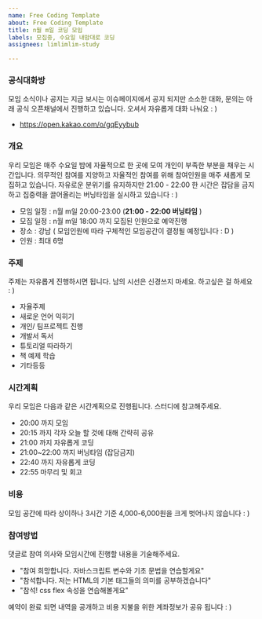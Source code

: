 ```yaml
---
name: Free Coding Template
about: Free Coding Template
title: n월 m일 코딩 모임
labels: 모집중, 수요일 내맘대로 코딩
assignees: limlimlim-study

---
```


### 공식대화방
모임 소식이나 공지는 지금 보시는 이슈페이지에서 공지 되지만 
소소한 대화, 문의는 아래 공식 오픈채널에서 진행하고 있습니다.
오셔서 자유롭게 대화 나눠요 : )
- https://open.kakao.com/o/gqEyybub

### 개요
우리 모임은 매주 수요일 밤에 자율적으로 한 곳에 모여 개인이 부족한 부분을 채우는 시간입니다.
의무적인 참여를 지양하고 자율적인 참여를 위해 참여인원을 매주 새롭게 모집하고 있습니다.
자유로운 분위기를 유지하지만 21:00 - 22:00 한 시간은 잡담을 금지하고 집중력을 끌어올리는 버닝타임을 실시하고 있습니다 : )
- 모임 일정 : n월 m일 20:00-23:00 (**21:00 - 22:00 버닝타임** )
- 모집 일정 : n월 m일 18:00 까지 모집된 인원으로 예약진행
- 장소 : 강남 ( 모임인원에 따라 구체적인 모임공간이 결정될 예정입니다 : D )
- 인원 : 최대 6명

### 주제
주제는 자유롭게 진행하시면 됩니다. 남의 시선은 신경쓰지 마세요. 하고싶은 걸 하세요 : )
- 자율주제
- 새로운 언어 익히기
- 개인/ 팀프로젝트 진행
- 개발서 독서
- 튜토리얼 따라하기
- 책 예제 학습
- 기타등등

### 시간계획
우리 모임은 다음과 같은 시간계획으로 진행됩니다. 스터디에 참고해주세요.
- 20:00 까지 모임
- 20:15 까지 각자 오늘 할 것에 대해 간략히 공유
- 21:00 까지 자유롭게 코딩
- 21:00~22:00 까지 버닝타임 (잡담금지)
- 22:40 까지 자유롭게 코딩
- 22:55 마무리 및 회고

### 비용
모임 공간에 따라 상이하나 3시간 기준 4,000-6,000원을 크게 벗어나지 않습니다 : )

### 참여방법
댓글로 참여 의사와 모임시간에 진행할 내용을 기술해주세요.
- "참여 희망합니다. 자바스크립트 변수와 기초 문법을 연습할게요"
- "참석합니다. 저는 HTML의 기본 태그들의 의미를 공부하겠습니다"
- "참석! css flex 속성을 연습해볼게요"

예약이 완료 되면 내역을 공개하고 비용 지불을 위한 계좌정보가 공유 됩니다 : )
